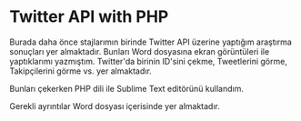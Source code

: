 # Twitter API with PHP

Burada daha önce stajlarımın birinde Twitter API üzerine yaptığım araştırma sonuçları yer almaktadır. Bunları Word dosyasına ekran görüntüleri ile yaptıklarımı yazmıştım. Twitter'da birinin ID'sini çekme, Tweetlerini görme, Takipçilerini görme vs. yer almaktadır. 

Bunları çekerken PHP dili ile Sublime Text editörünü kullandım.

Gerekli ayrıntılar Word dosyası içerisinde yer almaktadır.
